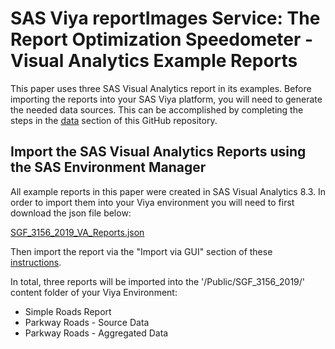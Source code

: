 # SAS  Viya  reportImages Service: The Report Optimization Speedometer - Visual Analytics Example Reports     

This paper uses three SAS Visual Analytics report in its examples.  Before importing the reports into your SAS Viya platform, you will need to generate the needed data sources.  This can be accomplished by completing the steps in the [data](../Data/README.md) section of this GitHub repository.

## Import the SAS Visual Analytics Reports using the SAS Environment Manager

All example reports in this paper were created in SAS Visual Analytics 8.3.  In order to import them into your Viya environment you will need to first download the json file below:

[SGF_3156_2019_VA_Reports.json](./SGF_3156_2019_VA_Reports.json)

Then import the report via the "Import via GUI" section of these [instructions](https://go.documentation.sas.com/?cdcId=calcdc&cdcVersion=3.4&docsetId=calpromotion&docsetTarget=n0djzpossyj6rrn1vvi1wfvp2qhp.htm&locale=en#p1h997oay4wsjon1uby6m99zzhsx).  

In total, three reports will be imported into the '/Public/SGF_3156_2019/' content folder of your Viya Environment:

* Simple Roads Report
* Parkway Roads - Source Data
* Parkway Roads - Aggregated Data




